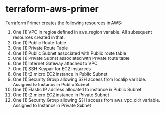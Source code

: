 # terraform-aws-primer
Terraform Primer creates the following resources in AWS:
1. One (1) VPC in region defined in aws_region variable. All subsequent resources created in that.
2. One (1) Public Route Table
3. One (1) Private Route Table
4. One (1) Public Subnet associated with Public route table
5. One (1) Private Subnet associated with Private route table
6. One (1) Internet Gateway attached to VPC
7. One (1) SSH Keypair for EC2 instances
8. One (1) t2.micro EC2 instance in Public Subnet
9. One (1) Security Group allowing SSH access from localip variable. Assigned to Instance in Public Subnet
10. One (1) Elastic IP address allocated to instance in Public Subnet
11. One (1) t2.micro EC2 instance in Private Subnet
12. One (1) Security Group allowing SSH access from aws_vpc_cidr variable. Assigned to Instance in Private Subnet